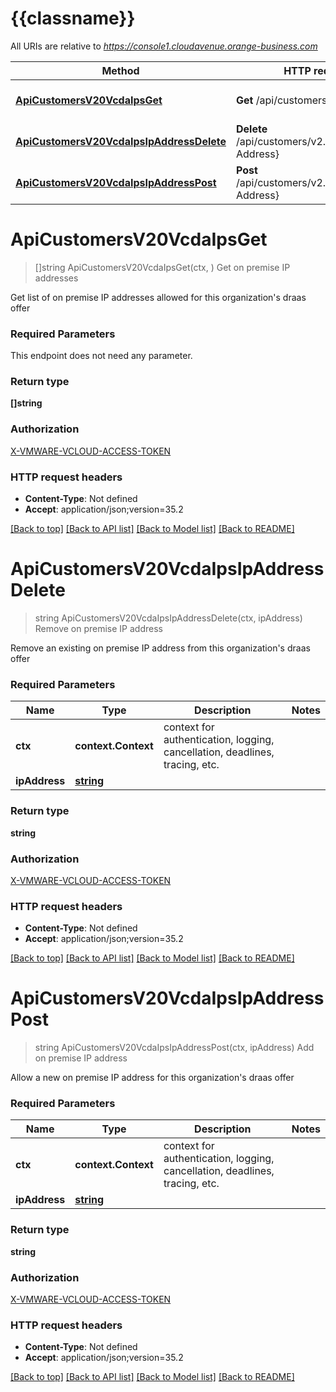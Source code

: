 # {{classname}}

All URIs are relative to *https://console1.cloudavenue.orange-business.com*

Method | HTTP request | Description
------------- | ------------- | -------------
[**ApiCustomersV20VcdaIpsGet**](VCDAApi.md#ApiCustomersV20VcdaIpsGet) | **Get** /api/customers/v2.0/vcda/ips | Get on premise IP addresses
[**ApiCustomersV20VcdaIpsIpAddressDelete**](VCDAApi.md#ApiCustomersV20VcdaIpsIpAddressDelete) | **Delete** /api/customers/v2.0/vcda/ips/{Ip-Address} | Remove on premise IP address
[**ApiCustomersV20VcdaIpsIpAddressPost**](VCDAApi.md#ApiCustomersV20VcdaIpsIpAddressPost) | **Post** /api/customers/v2.0/vcda/ips/{Ip-Address} | Add on premise IP address

# **ApiCustomersV20VcdaIpsGet**
> []string ApiCustomersV20VcdaIpsGet(ctx, )
Get on premise IP addresses

Get list of on premise IP addresses allowed for this organization's draas offer

### Required Parameters
This endpoint does not need any parameter.

### Return type

**[]string**

### Authorization

[X-VMWARE-VCLOUD-ACCESS-TOKEN](../README.md#X-VMWARE-VCLOUD-ACCESS-TOKEN)

### HTTP request headers

 - **Content-Type**: Not defined
 - **Accept**: application/json;version=35.2

[[Back to top]](#) [[Back to API list]](../README.md#documentation-for-api-endpoints) [[Back to Model list]](../README.md#documentation-for-models) [[Back to README]](../README.md)

# **ApiCustomersV20VcdaIpsIpAddressDelete**
> string ApiCustomersV20VcdaIpsIpAddressDelete(ctx, ipAddress)
Remove on premise IP address

Remove an existing on premise IP address from this organization's draas offer

### Required Parameters

Name | Type | Description  | Notes
------------- | ------------- | ------------- | -------------
 **ctx** | **context.Context** | context for authentication, logging, cancellation, deadlines, tracing, etc.
  **ipAddress** | [**string**](.md)|  | 

### Return type

**string**

### Authorization

[X-VMWARE-VCLOUD-ACCESS-TOKEN](../README.md#X-VMWARE-VCLOUD-ACCESS-TOKEN)

### HTTP request headers

 - **Content-Type**: Not defined
 - **Accept**: application/json;version=35.2

[[Back to top]](#) [[Back to API list]](../README.md#documentation-for-api-endpoints) [[Back to Model list]](../README.md#documentation-for-models) [[Back to README]](../README.md)

# **ApiCustomersV20VcdaIpsIpAddressPost**
> string ApiCustomersV20VcdaIpsIpAddressPost(ctx, ipAddress)
Add on premise IP address

Allow a new on premise IP address for this organization's draas offer

### Required Parameters

Name | Type | Description  | Notes
------------- | ------------- | ------------- | -------------
 **ctx** | **context.Context** | context for authentication, logging, cancellation, deadlines, tracing, etc.
  **ipAddress** | [**string**](.md)|  | 

### Return type

**string**

### Authorization

[X-VMWARE-VCLOUD-ACCESS-TOKEN](../README.md#X-VMWARE-VCLOUD-ACCESS-TOKEN)

### HTTP request headers

 - **Content-Type**: Not defined
 - **Accept**: application/json;version=35.2

[[Back to top]](#) [[Back to API list]](../README.md#documentation-for-api-endpoints) [[Back to Model list]](../README.md#documentation-for-models) [[Back to README]](../README.md)

